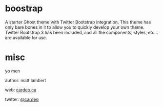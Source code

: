 # boostrap

A starter Ghost theme with Twitter Bootstrap integration. This theme has only bare bones in it to allow you to quickly develop your own theme. Twitter Bootstrap 3 has been included, and all the components, styles, etc… are available for use. 

# misc

yo men

author: matt lambert

web: [cardeo.ca](http://cardeo.ca)

twitter: [@cardeo](http://twitter.com/cardeo)



